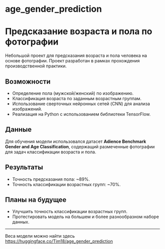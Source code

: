 # age_gender_prediction
# Предсказание возраста и пола по фотографии

Небольшой проект для предсказания возраста и пола человека на основе фотографии. Проект разработан в рамках прохождения производственной практики.

## Возможности
- Определение пола (мужской/женский) по изображению.
- Классификация возраста по заданным возрастным группам.
- Использование сверточных нейронных сетей (CNN) для анализа изображений.
- Реализация на Python с использованием библиотеки TensorFlow.

## Данные
Для обучения модели использовался датасет **Adience Benchmark Gender and Age Classification**, содержащий размеченные фотографии для задач классификации возраста и пола.


## Результаты
- Точность предсказания пола: ~89%.
- Точность классификации возрастных групп: ~70%.

## Планы на будущее
- Улучшить точность классификации возрастных групп.
- Протестировать модель на большем и более разнообразном наборе данных.

---
Веса модели можно найти здесь https://huggingface.co/Tim18/age_gender_prediction
